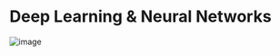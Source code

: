 # Deep Learning & Neural Networks
![image](https://images.deepai.org/glossary-terms/perceptron-6168423.jpg)
